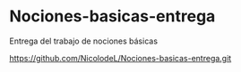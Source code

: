 # Nociones-basicas-entrega
Entrega del trabajo de nociones básicas

https://github.com/NicolodeL/Nociones-basicas-entrega.git
